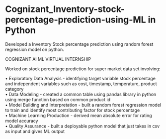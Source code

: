 # Cognizant_Inventory-stock-percentage-prediction-using-ML in Python
Developed a Inventory Stock percentage prediction using random forest regression model on python.

COGNIZANT AI ML VIRTUAL INTERNSHIP 

Worked on stock percentage prediction for super market data set involving:

•	Exploratory Data Analysis - identifying target variable stock percentage and independent variables such as cost, timestamp, temperature, product category <br>
•	Data Modeling - created a common table using pandas library in python using merge function based on common product id <br>
•	Model Building and Interpretation - built a random forest regression model to train and identify most contributing factor for stock percentage <br>
•	Machine Learning Production - derived mean absolute error for rating model accuracy <br>
•	Quality Assurance - built a deployable python model that just takes in csv as input and gives ML output <br>
